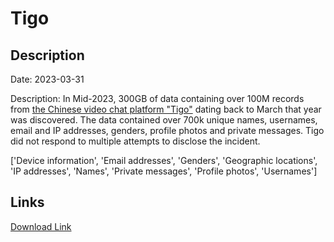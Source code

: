 # Tigo

## Description

Date: 2023-03-31

Description:
In Mid-2023, 300GB of data containing over 100M records from <a href="https://tigo.chat/" target="_blank" rel="noopener">the Chinese video chat platform &quot;Tigo&quot;</a> dating back to March that year was discovered. The data contained over 700k unique names, usernames, email and IP addresses, genders, profile photos and private messages. Tigo did not respond to multiple attempts to disclose the incident.


['Device information', 'Email addresses', 'Genders', 'Geographic locations', 'IP addresses', 'Names', 'Private messages', 'Profile photos', 'Usernames']

## Links

[Download Link](https://link-to.net/1229997/294.1276241510583/dynamic/?r=dGlnby5jaGF0)